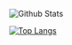 ![Github Stats](https://github-readme-stats.vercel.app/api?username=biud436&theme=buefy&show_icons=true)

[![Top Langs](https://github-readme-stats.vercel.app/api/top-langs/?username=biud436&layout=compact&theme=buefy)](https://github.com/anuraghazra/github-readme-stats)